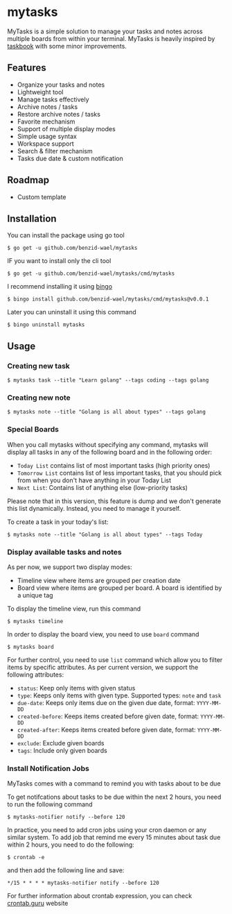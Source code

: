 # mytasks
MyTasks is a simple solution to manage your tasks and notes across multiple boards from within your terminal.
MyTasks is heavily inspired by [taskbook](https://github.com/klaussinani/taskbook) with some minor improvements.

## Features
 - Organize your tasks and notes
 - Lightweight tool
 - Manage tasks effectively
 - Archive notes / tasks
 - Restore archive notes / tasks
 - Favorite mechanism
 - Support of multiple display modes
 - Simple usage syntax
 - Workspace support
 - Search & filter mechanism
 - Tasks due date & custom notification

## Roadmap
 - Custom template

## Installation

 You can install the package using go tool

 ```shell script
$ go get -u github.com/benzid-wael/mytasks
```

IF you want to install only the cli tool

 ```shell script
$ go get -u github.com/benzid-wael/mytasks/cmd/mytasks
```

I recommend installing it using [bingo](https://github.com/TekWizely/bingo)

 ```shell script
$ bingo install github.com/benzid-wael/mytasks/cmd/mytasks@v0.0.1
```

Later you can uninstall it using this command

 ```shell script
$ bingo uninstall mytasks
```

## Usage

### Creating new task

 ```shell script
$ mytasks task --title "Learn golang" --tags coding --tags golang
```


### Creating new note

 ```shell script
$ mytasks note --title "Golang is all about types" --tags golang
```

### Special Boards

When you call mytasks without specifying any command, mytasks will display all tasks in any of the following board
and in the following order:
- `Today List` contains list of most important tasks (high priority ones)
- `Tomorrow List` contains list of less important tasks, that you should pick from when you don't have anything in your
Today List
- `Next List`: Contains list of anything else (low-priority tasks)

Please note that in this version, this feature is dump and we don't generate this list dynamically. Instead, you need
to manage it yourself.

To create a task in your today's list:
 ```shell script
$ mytasks note --title "Golang is all about types" --tags Today
```

### Display available tasks and notes

As per now, we support two display modes:

* Timeline view where items are grouped per creation date
* Board view where items are grouped per board. A board is identified by a unique tag

To display the timeline view, run this command
 ```shell script
$ mytasks timeline
```

In order to display the board view, you need to use `board` command
 ```shell script
$ mytasks board
```

For further control, you need to use `list` command which allow you to filter items by specific attributes.
As per current version, we support the following attributes:
- `status`: Keep only items with given status
- `type`: Keeps only items with given type. Supported types: `note` and `task`
- `due-date`: Keeps only items due on the given due date, format: `YYYY-MM-DD`
- `created-before`: Keeps items created before given date, format: `YYYY-MM-DD`
- `created-after`: Keeps items created before given date, format: `YYYY-MM-DD`
- `exclude`: Exclude given boards
- `tags`: Include only given boards

### Install Notification Jobs
MyTasks comes with a command to remind you with tasks about to be due

To get notifcations about tasks to be due within the next 2 hours, you need to run the following command
```shell script
$ mytasks-notifier notify --before 120
```

In practice, you need to add cron jobs using your cron daemon or any similar system. To add job that remind me every
15 minutes about task due within 2 hours, you need to do the following:

 ```shell script
$ crontab -e
```

and then add the following line and save:

```
*/15 * * * * mytasks-notifier notify --before 120
```

For further information about crontab expression, you can check [crontab.guru](https://crontab.guru/) website
